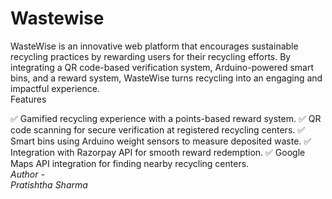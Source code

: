 # Wastewise
WasteWise is an innovative web platform that encourages sustainable recycling practices by rewarding users for their recycling efforts. By integrating a QR code-based verification system, Arduino-powered smart bins, and a reward system, WasteWise turns recycling into an engaging and impactful experience.  
Features

✅ Gamified recycling experience with a points-based reward system.
✅ QR code scanning for secure verification at registered recycling centers.
✅ Smart bins using Arduino weight sensors to measure deposited waste.
✅ Integration with Razorpay API for smooth reward redemption.
✅ Google Maps API integration for finding nearby recycling centers.
<br><i>Author -<br>Pratishtha Sharma</i>
